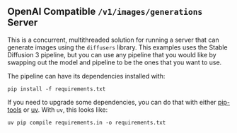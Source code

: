 
## OpenAI Compatible `/v1/images/generations` Server

This is a concurrent, multithreaded solution for running a server that can generate images using the `diffusers` library. This examples uses the Stable Diffusion 3 pipeline, but you can use any pipeline that you would like by swapping out the model and pipeline to be the ones that you want to use.

The pipeline can have its dependencies installed with:
```
pip install -f requirements.txt
```
If you need to upgrade some dependencies, you can do that with either [pip-tools](https://github.com/jazzband/pip-tools) or [uv](). With `uv`, this looks like:
```
uv pip compile requirements.in -o requirements.txt
```

